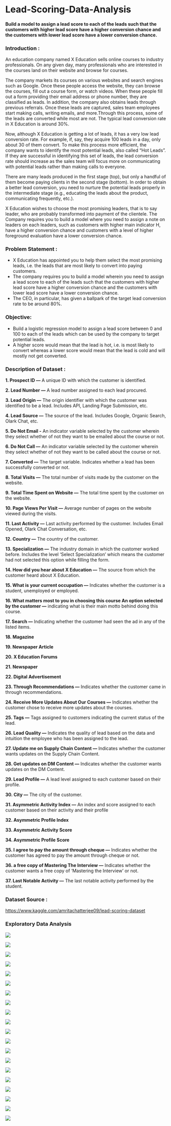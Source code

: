 # Lead-Scoring-Data-Analysis
#### Build a model to assign a lead score to each of the leads such that the customers with higher lead score have a higher conversion chance and the customers with lower lead score have a lower conversion chance.

### Introduction :
An education company named X Education sells online courses to industry professionals. On any given day, many professionals who are interested in the courses land on their website and browse for courses.

The company markets its courses on various websites and search engines such as Google. Once these people access the website, they can browse the courses, fill out a course form, or watch videos. When these people fill out a form providing their email address or phone number, they are classified as leads. In addition, the company also obtains leads through previous referrals. Once these leads are captured, sales team employees start making calls, writing emails, and more.Through this process, some of the leads are converted while most are not. The typical lead conversion rate in X Education is around 30%.

Now, although X Education is getting a lot of leads, it has a very low lead conversion rate. For example, if, say, they acquire 100 leads in a day, only about 30 of them convert. To make this process more efficient, the company wants to identify the most potential leads, also called “Hot Leads”. If they are successful in identifying this set of leads, the lead conversion rate should increase as the sales team will focus more on communicating with potential leads rather than making calls to everyone.

There are many leads produced in the first stage (top), but only a handful of them become paying clients in the second stage (bottom). In order to obtain a better lead conversion, you need to nurture the potential leads properly in the intermediate stage (e.g., educating the leads about the product, communicating frequently, etc.).

X Education wishes to choose the most promising leaders, that is to say leader, who are probably transformed into payment of the clientele. The Company requires you to build a model where you need to assign a note on leaders on each leaders, such as customers with higher main indicator H, have a higher conversion chance and customers with a level of higher foreground evaluation have a lower conversion chance.

### Problem Statement :
 * X Education has appointed you to help them select the most promising leads, i.e. the leads that are most likely to convert into paying customers.
 * The company requires you to build a model wherein you need to assign a lead score to each of the leads such that the customers with higher lead score have a higher conversion chance and the customers with lower lead score have a lower conversion chance.
 * The CEO, in particular, has given a ballpark of the target lead conversion rate to be around 80%.

### Objective:
 * Build a logistic regression model to assign a lead score between 0 and 100 to each of the leads which can be used by the company to target potential leads.
 * A higher score would mean that the lead is hot, i.e. is most likely to convert whereas a lower score would mean that the lead is cold and will mostly not get converted.

### Description of Dataset :
   **1. Prospect ID —** A unique ID with which the customer is identified.

   **2. Lead Number —** A lead number assigned to each lead procured.

   **3. Lead Origin —** The origin identifier with which the customer was identified to be a lead. Includes API, Landing Page Submission, etc.

   **4. Lead Source —** The source of the lead. Includes Google, Organic Search, Olark Chat, etc.

   **5. Do Not Email -** An indicator variable selected by the customer wherein they select whether of not they want to be emailed about the course or not.
   
   **6. Do Not Call —** An indicator variable selected by the customer wherein they select whether of not they want to be called about the course or not.

   **7. Converted —** The target variable. Indicates whether a lead has been successfully converted or not.

   **8. Total Visits —** The total number of visits made by the customer on the website.

   **9. Total Time Spent on Website —** The total time spent by the customer on the website.

   **10. Page Views Per Visit —** Average number of pages on the website viewed during the visits.
   
   **11. Last Activity —** Last activity performed by the customer. Includes Email Opened, Olark Chat Conversation, etc.

   **12. Country —** The country of the customer.

   **13. Specialization —** The industry domain in which the customer worked before. Includes the level ‘Select Specialization’ which means the customer had not selected this option while filling the form.

   **14. How did you hear about X Education —** The source from which the customer heard about X Education.

   **15. What is your current occupation —** Indicates whether the customer is a student, unemployed or employed.
   
   **16. What matters most to you in choosing this course An option selected by the customer —** indicating what is their main motto behind doing this course.

   **17. Search —** Indicating whether the customer had seen the ad in any of the listed items.

   **18. Magazine**

   **19. Newspaper Article**

   **20. X Education Forums**

   **21. Newspaper**

   **22. Digital Advertisement**

   **23. Through Recommendations —** Indicates whether the customer came in through recommendations.

   **24. Receive More Updates About Our Courses —** Indicates whether the customer chose to receive more updates about the courses.

   **25. Tags —** Tags assigned to customers indicating the current status of the lead.

   **26. Lead Quality —** Indicates the quality of lead based on the data and intuition the employee who has been assigned to the lead.

   **27. Update me on Supply Chain Content —** Indicates whether the customer wants updates on the Supply Chain Content.

   **28. Get updates on DM Content —** Indicates whether the customer wants updates on the DM Content.

   **29. Lead Profile —** A lead level assigned to each customer based on their profile.

   **30. City —** The city of the customer.

   **31. Asymmetric Activity Index —** An index and score assigned to each customer based on their activity and their profile

   **32. Asymmetric Profile Index**

   **33. Asymmetric Activity Score**

   **34. Asymmetric Profile Score**

   **35. I agree to pay the amount through cheque —** Indicates whether the customer has agreed to pay the amount through cheque or not.

   **36. a free copy of Mastering The Interview —** Indicates whether the customer wants a free copy of ‘Mastering the Interview’ or not.

   **37. Last Notable Activity —** The last notable activity performed by the student.


### Dataset Source :
https://www.kaggle.com/amritachatterjee09/lead-scoring-dataset


### Exploratory Data Analysis

![](https://github.com/ShivankUdayawal/Lead-Scoring-Data-Analysis/blob/main/Data%20Visualization/01.jpg)

![](https://github.com/ShivankUdayawal/Lead-Scoring-Data-Analysis/blob/main/Data%20Visualization/02.jpg)

![](https://github.com/ShivankUdayawal/Lead-Scoring-Data-Analysis/blob/main/Data%20Visualization/03.jpg)

![](https://github.com/ShivankUdayawal/Lead-Scoring-Data-Analysis/blob/main/Data%20Visualization/04.jpg)

![](https://github.com/ShivankUdayawal/Lead-Scoring-Data-Analysis/blob/main/Data%20Visualization/05.jpg)

![](https://github.com/ShivankUdayawal/Lead-Scoring-Data-Analysis/blob/main/Data%20Visualization/06.jpg)

![](https://github.com/ShivankUdayawal/Lead-Scoring-Data-Analysis/blob/main/Data%20Visualization/07.jpg)

![](https://github.com/ShivankUdayawal/Lead-Scoring-Data-Analysis/blob/main/Data%20Visualization/08.jpg)

![](https://github.com/ShivankUdayawal/Lead-Scoring-Data-Analysis/blob/main/Data%20Visualization/09.jpg)

![](https://github.com/ShivankUdayawal/Lead-Scoring-Data-Analysis/blob/main/Data%20Visualization/10.jpg)

![](https://github.com/ShivankUdayawal/Lead-Scoring-Data-Analysis/blob/main/Data%20Visualization/11.jpg)

![](https://github.com/ShivankUdayawal/Lead-Scoring-Data-Analysis/blob/main/Data%20Visualization/12.jpg)

![](https://github.com/ShivankUdayawal/Lead-Scoring-Data-Analysis/blob/main/Data%20Visualization/13.jpg)

![](https://github.com/ShivankUdayawal/Lead-Scoring-Data-Analysis/blob/main/Data%20Visualization/14.jpg)

![](https://github.com/ShivankUdayawal/Lead-Scoring-Data-Analysis/blob/main/Data%20Visualization/15.jpg)

![](https://github.com/ShivankUdayawal/Lead-Scoring-Data-Analysis/blob/main/Data%20Visualization/16.jpg)

![](https://github.com/ShivankUdayawal/Lead-Scoring-Data-Analysis/blob/main/Data%20Visualization/17.jpg)

![](https://github.com/ShivankUdayawal/Lead-Scoring-Data-Analysis/blob/main/Data%20Visualization/18.jpg)

![](https://github.com/ShivankUdayawal/Lead-Scoring-Data-Analysis/blob/main/Data%20Visualization/19.jpg)

![](https://github.com/ShivankUdayawal/Lead-Scoring-Data-Analysis/blob/main/Data%20Visualization/20.jpg)
